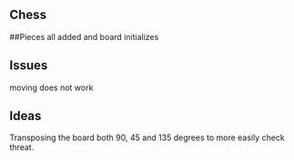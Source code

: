 ## Chess

##Pieces
all added and board initializes

## Issues
moving does not work

## Ideas
Transposing the board both 90, 45 and 135 degrees to more easily check threat.
